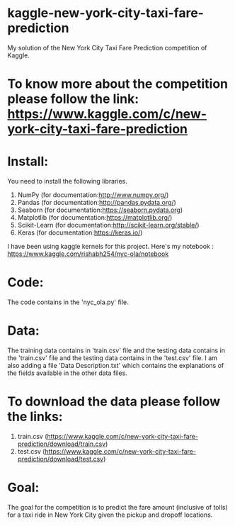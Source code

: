 # kaggle-new-york-city-taxi-fare-prediction
My solution of the New York City Taxi Fare Prediction competition of Kaggle.

# To know more about the competition please follow the link: https://www.kaggle.com/c/new-york-city-taxi-fare-prediction

# Install:

You need to install the following libraries.
1. NumPy (for documentation:http://www.numpy.org/)
2. Pandas (for documentation:http://pandas.pydata.org/)
3. Seaborn (for documentation:https://seaborn.pydata.org)
4. Matplotlib (for documentation:https://matplotlib.org/)
5. Scikit-Learn (for documentation:http://scikit-learn.org/stable/)
6. Keras (for documentation:https://keras.io/)

I have been using kaggle kernels for this project.
Here's my notebook : https://www.kaggle.com/rishabh254/nyc-ola/notebook

# Code:
The code contains in the 'nyc_ola.py' file.

# Data:
The training data contains in 'train.csv' file and the testing data contains in the 'train.csv' file and the testing data contains in the 'test.csv' file. I am also adding a file 'Data Description.txt' which contains the explanations of the fields available in the other data files.

# To download the data please follow the links:
1. train.csv (https://www.kaggle.com/c/new-york-city-taxi-fare-prediction/download/train.csv)
2. test.csv (https://www.kaggle.com/c/new-york-city-taxi-fare-prediction/download/test.csv)

# Goal:
The goal for the competition is to predict the fare amount (inclusive of tolls) for a taxi ride in New York City given the pickup and dropoff locations.

